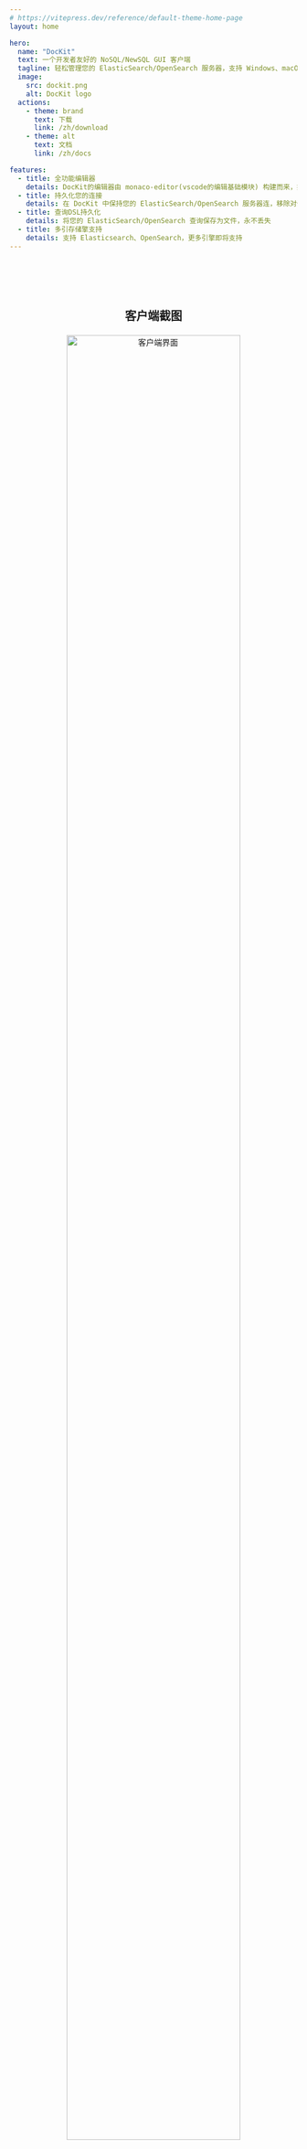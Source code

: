 ```yaml
---
# https://vitepress.dev/reference/default-theme-home-page
layout: home

hero:
  name: "DocKit"
  text: 一个开发者友好的 NoSQL/NewSQL GUI 客户端
  tagline: 轻松管理您的 ElasticSearch/OpenSearch 服务器，支持 Windows、macOS 和 Linux 平台
  image:
    src: dockit.png
    alt: DocKit logo
  actions:
    - theme: brand
      text: 下载
      link: /zh/download
    - theme: alt
      text: 文档
      link: /zh/docs

features:
  - title: 全功能编辑器
    details: DocKit的编辑器由 monaco-editor(vscode的编辑基础模块) 构建而来，提供了与vscode一致的编辑体验，为开发者提供熟悉的编辑环境
  - title: 持久化您的连接
    details: 在 DocKit 中保持您的 ElasticSearch/OpenSearch 服务器连，移除对仪表板工具如Kibana等的依赖
  - title: 查询DSL持久化
    details: 将您的 ElasticSearch/OpenSearch 查询保存为文件，永不丢失
  - title: 多引存储擎支持
    details: 支持 Elasticsearch、OpenSearch，更多引擎即将支持
---
```


<div align="center" style="padding: 64px;">
<p style="font-size: 20px;margin: 20px;font-weight: bolder;">客户端截图</p>
<img src="/client-ui.png" alt="客户端界面" style="width: 90%"/>
</div>
